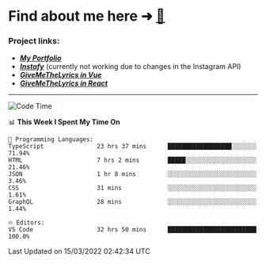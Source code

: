 # Find about me here ➜ [🧑](https://pauabella.dev)

### Project links:
- ***[My Portfolio](https://pauabella.dev)***
- ***[Instafy](https://instafy.me)*** (currently not working due to changes in the Instagram API)
- ***[GiveMeTheLyrics in Vue](https://lyrics.pauabella.dev)***
- ***[GiveMeTheLyrics in React](https://pauabella.dev/GiveMeTheLyrics)***

---
<!--START_SECTION:waka-->
![Code Time](http://img.shields.io/badge/Code%20Time-835%20hrs%2014%20mins-blue)

📊 **This Week I Spent My Time On** 

```text
💬 Programming Languages: 
TypeScript               23 hrs 37 mins      ██████████████████░░░░░░░   71.94% 
HTML                     7 hrs 2 mins        █████░░░░░░░░░░░░░░░░░░░░   21.46% 
JSON                     1 hr 8 mins         ░░░░░░░░░░░░░░░░░░░░░░░░░   3.46% 
CSS                      31 mins             ░░░░░░░░░░░░░░░░░░░░░░░░░   1.61% 
GraphQL                  28 mins             ░░░░░░░░░░░░░░░░░░░░░░░░░   1.44%

🔥 Editors: 
VS Code                  32 hrs 50 mins      █████████████████████████   100.0%

```


 Last Updated on 15/03/2022 02:42:34 UTC
<!--END_SECTION:waka-->
